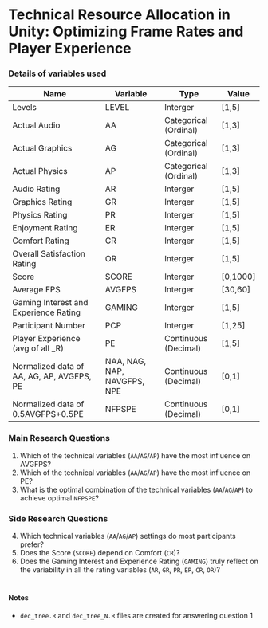 # Technical Resource Allocation in Unity: Optimizing Frame Rates and Player Experience

### Details of variables used
Name | Variable | Type | Value
---  | ---      | ---  | ---
Levels | LEVEL | Interger | [1,5]
Actual Audio | AA | Categorical (Ordinal) | [1,3]
Actual Graphics | AG | Categorical (Ordinal) | [1,3]
Actual Physics | AP | Categorical (Ordinal) | [1,3]
Audio Rating | AR | Interger | [1,5]
Graphics Rating | GR | Interger | [1,5]
Physics Rating | PR | Interger | [1,5]
Enjoyment Rating | ER | Interger | [1,5]
Comfort Rating | CR | Interger | [1,5]
Overall Satisfaction Rating | OR | Interger | [1,5]
Score | SCORE | Interger | [0,1000]
Average FPS| AVGFPS | Interger | [30,60]
Gaming Interest and Experience Rating | GAMING | Interger | [1,5]
Participant Number | PCP | Interger | [1,25]
Player Experience (avg of all _R) | PE | Continuous (Decimal) | [1,5]
Normalized data of AA, AG, AP, AVGFPS, PE | NAA, NAG, NAP, NAVGFPS, NPE | Continuous (Decimal) | [0,1]
Normalized data of 0.5AVGFPS+0.5PE | NFPSPE | Continuous (Decimal) | [0,1]

### Main Research Questions
1. Which of the technical variables (`AA`/`AG`/`AP`) have the most influence on AVGFPS?
2. Which of the technical variables (`AA`/`AG`/`AP`) have the most influence on PE?
3. What is the optimal combination of the technical variables (`AA`/`AG`/`AP`) to achieve optimal `NFPSPE`?

### Side Research Questions
4. Which technical variables (`AA`/`AG`/`AP`) settings do most participants prefer?
5. Does the Score (`SCORE`) depend on Comfort (`CR`)?
6. Does the Gaming Interest and Experience Rating (`GAMING`) truly reflect on the variability in all the rating variables (`AR`, `GR`, `PR`, `ER`, `CR`, `OR`)?  


#
#### Notes
- `dec_tree.R` and `dec_tree_N.R` files are created for answering question 1
